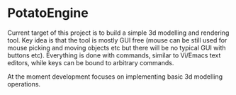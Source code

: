 # PotatoEngine

Current target of this project is to build a simple 3d modelling and rendering tool.
Key idea is that the tool is mostly GUI free (mouse can be still used for mouse
picking and moving objects etc but there will be no typical GUI with buttons etc).
Everything is done with commands, similar to Vi/Emacs text editors, while keys can be bound to arbitrary commands.

At the moment development focuses on implementing basic 3d modelling operations.
